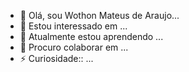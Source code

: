 - 👋 Olá, sou Wothon Mateus de Araujo...
- 👀 Estou interessado em ...
- 🌱 Atualmente estou aprendendo ...
- 💞️ Procuro colaborar em  ...
- ⚡ Curiosidade:: ...

<!---
Wothon Mateus/Wothon Mateus de Araújo isa special repoiitory because it README.md  (th isfile) apears on your GitHub profile.
You can clicking the preview link totake  
a look at your chang
--->
